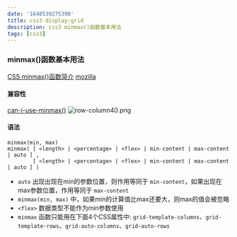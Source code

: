 ```yaml
---
date: '1648539275398'
title: css3 display:grid
description: css3 minmax()函数基本用法
tags: [css3]
---
```

### minmax()函数基本用法
[CSS minmax()函数简介](https://www.zhangxinxu.com/wordpress/2019/11/css-grid-minmax/)
[mozilla](https://developer.mozilla.org/zh-CN/docs/Web/CSS/minmax)

#### 兼容性
[can-i-use-minmax()](https://caniuse.com/?search=minmax)
![row-column40.png](~@assets/image/displayGrid/row-column40.png)

#### 语法
```
minmax(min, max)
minmax( [ <length> | <percentage> | <flex> | min-content | max-content | auto ] ,
        [ <length> | <percentage> | <flex> | min-content | max-content | auto ] )
```
 - `auto` 出现出现在min的参数位置，则作用等同于 `min-content`，如果出现在max参数位置，作用等同于 `max-content`
 - `minmax(min, max)` 中，如果min的计算值比max还要大，则max的值会被忽略
 - `<flex>` 数据类型不能作为min参数使用
 - `minmax` 函数只能用在下面4个CSS属性中: `grid-template-columns`、`grid-template-rows`、`grid-auto-columns`、`grid-auto-rows`
